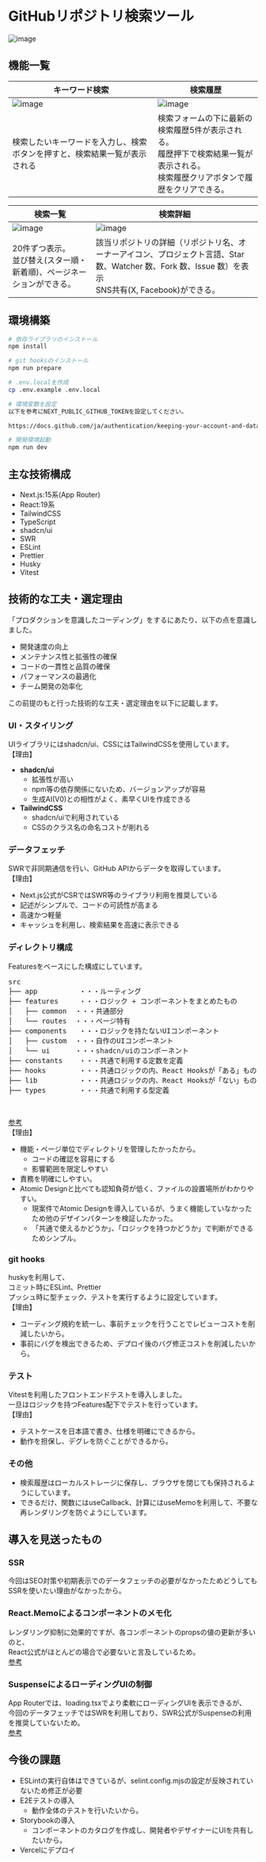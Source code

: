 # GitHubリポジトリ検索ツール
![image](https://github.com/user-attachments/assets/ef327963-5ebd-425e-998d-23775d9d5ad6)

## 機能一覧
| キーワード検索 | 検索履歴 |
| --- | --- |
| ![image](https://github.com/user-attachments/assets/4f532a21-7ccb-42a2-8d18-6c7ec02faec5) | ![image](https://github.com/user-attachments/assets/3a069630-f448-496e-8c56-101123174f43) |
| 検索したいキーワードを入力し、検索ボタンを押すと、検索結果一覧が表示される | 検索フォームの下に最新の検索履歴5件が表示される。<br>履歴押下で検索結果一覧が表示される。<br>検索履歴クリアボタンで履歴をクリアできる。 |

| 検索一覧  | 検索詳細 |
| ------------- | ------------- |
| ![image](https://github.com/user-attachments/assets/d8ceabb9-fd09-4198-9c26-6a4a0455b188)  | ![image](https://github.com/user-attachments/assets/f621dac5-2c27-4c8e-b54a-55ddb48fc613)  |
| 20件ずつ表示。<br>並び替え(スター順・新着順)、ページネーションができる。  | 該当リポジトリの詳細（リポジトリ名、オーナーアイコン、プロジェクト言語、Star 数、Watcher 数、Fork 数、Issue 数）を表示<br>SNS共有(X, Facebook)ができる。 |
## 環境構築
```bash
# 依存ライブラリのインストール
npm install

# git hooksのインストール
npm run prepare

# .env.localを作成
cp .env.example .env.local

# 環境変数を設定
以下を参考にNEXT_PUBLIC_GITHUB_TOKENを設定してください。

https://docs.github.com/ja/authentication/keeping-your-account-and-data-secure/managing-your-personal-access-tokens

# 開発環境起動
npm run dev
```

## 主な技術構成
- Next.js:15系(App Router)
- React:19系
- TailwindCSS
- TypeScript
- shadcn/ui
- SWR
- ESLint
- Prettier
- Husky
- Vitest

## 技術的な工夫・選定理由

「プロダクションを意識したコーディング」をするにあたり、以下の点を意識しました。
- 開発速度の向上
- メンテナンス性と拡張性の確保
- コードの一貫性と品質の確保
- パフォーマンスの最適化
- チーム開発の効率化

この前提のもと行った技術的な工夫・選定理由を以下に記載します。
### UI・スタイリング
UIライブラリにはshadcn/ui、CSSにはTailwindCSSを使用しています。
<br>
【理由】
- **shadcn/ui**
    - 拡張性が高い
    - npm等の依存関係にないため、バージョンアップが容易
    - 生成AI(V0)との相性がよく、素早くUIを作成できる
- **TailwindCSS**
    - shadcn/uiで利用されている
    - CSSのクラス名の命名コストが削れる

### データフェッチ
SWRで非同期通信を行い、GitHub APIからデータを取得しています。
<br>
【理由】
- Next.js公式がCSRではSWR等のライブラリ利用を推奨している
- 記述がシンプルで、コードの可読性が高まる
- 高速かつ軽量
- キャッシュを利用し、検索結果を高速に表示できる

### ディレクトリ構成
Featuresをベースにした構成にしています。
<br>
<pre>
src
├── app          ・・・ルーティング
├── features     ・・・ロジック + コンポーネントをまとめたもの
│   ├── common  ・・・共通部分
│   └── routes  ・・・ページ特有
├── components   ・・・ロジックを持たないUIコンポーネント
│   ├── custom  ・・・自作のUIコンポーネント
│   └── ui      ・・・shadcn/uiのコンポーネント
├── constants    ・・・共通で利用する定数を定義
├── hooks        ・・・共通ロジックの内、React Hooksが「ある」もの
├── lib          ・・・共通ロジックの内、React Hooksが「ない」もの
├── types        ・・・共通で利用する型定義
</pre>

<br>

[参考](https://qiita.com/miumi/items/359b8a77bbb6f9666950)
<br>
【理由】
- 機能・ページ単位でディレクトリを管理したかったから。
   - コードの確認を容易にする
   - 影響範囲を限定しやすい
- 責務を明確にしやすい。
- Atomic Designと比べても認知負荷が低く、ファイルの設置場所がわかりやすい。
  - 現案件でAtomic Designを導入しているが、うまく機能していなかったため他のデザインパターンを検証したかった。
  - 「共通で使えるかどうか」、「ロジックを持つかどうか」で判断ができるためシンプル。

### git hooks
huskyを利用して、
<br>
コミット時にESLint、Prettier
<br>
プッシュ時に型チェック、テストを実行するように設定しています。
<br>
【理由】
- コーディング規約を統一し、事前チェックを行うことでレビューコストを削減したいから。
- 事前にバグを検出できるため、デプロイ後のバグ修正コストを削減したいから。

### テスト
Vitestを利用したフロントエンドテストを導入しました。
<br>
一旦はロジックを持つFeatures配下でテストを行っています。
<br>
【理由】
- テストケースを日本語で書き、仕様を明確にできるから。
- 動作を担保し、デグレを防ぐことができるから。

### その他
- 検索履歴はローカルストレージに保存し、ブラウザを閉じても保持されるようにしています。
- できるだけ、関数にはuseCallback、計算にはuseMemoを利用して、不要な再レンダリングを防ぐようにしています。

## 導入を見送ったもの

### SSR
今回はSEO対策や初期表示でのデータフェッチの必要がなかったためどうしてもSSRを使いたい理由がなかったから。

### React.Memoによるコンポーネントのメモ化
レンダリング抑制に効果的ですが、各コンポーネントのpropsの値の更新が多いのと、
<br>
React公式がほとんどの場合で必要ないと言及しているため。
<br>
[参考](https://ja.react.dev/reference/react/memo#should-you-add-memo-everywhere)

### SuspenseによるローディングUIの制御
App Routerでは、loading.tsxでより柔軟にローディングUIを表示できるが、
<br>
今回のデータフェッチではSWRを利用しており、SWR公式がSuspenseの利用を推奨していないため。
<br>
[参考](https://swr.vercel.app/ja/docs/suspense)

## 今後の課題
- ESLintの実行自体はできているが、selint.config.mjsの設定が反映されていないため修正が必要
- E2Eテストの導入
  - 動作全体のテストを行いたいから。
- Storybookの導入
  - コンポーネントのカタログを作成し、開発者やデザイナーにUIを共有したいから。
- Vercelにデプロイ